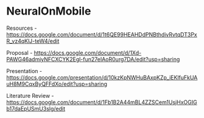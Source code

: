 # NeuralOnMobile

Resources - https://docs.google.com/document/d/1t6QE99HEAHDdPNBthdivRvtqDT3PxR_vz4qKlJ-teW4/edit

Proposal - https://docs.google.com/document/d/1Xd-PAWG46admiyNFCXCYK2Egl-fun27eIAoR0urg7DA/edit?usp=sharing

Presentation - https://docs.google.com/presentation/d/10kzKpNWHuBAxpKZp_iEKlfuFkUAuH8M9CqxByQFFdXo/edit?usp=sharing

Literature Review - https://docs.google.com/document/d/1Fb1B2A44mBL4ZZSCem1UsjHxOGIGb17daEpUSmU3slg/edit
